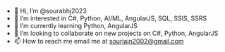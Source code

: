 - 👋 Hi, I’m @sourabhj2023
- 👀 I’m interested in C#, Python, AI/ML, AngularJS, SQL, SSIS, SSRS
- 🌱 I’m currently learning Python, AngularJS
- 💞️ I’m looking to collaborate on new projects on C#, Python, AngularJS
- 📫 How to reach me email me at sourjain2002@gmail.com

<!---
sourabhj2023/sourabhj2023 is a ✨ special ✨ repository because its `README.md` (this file) appears on your GitHub profile.
You can click the Preview link to take a look at your changes.
--->
